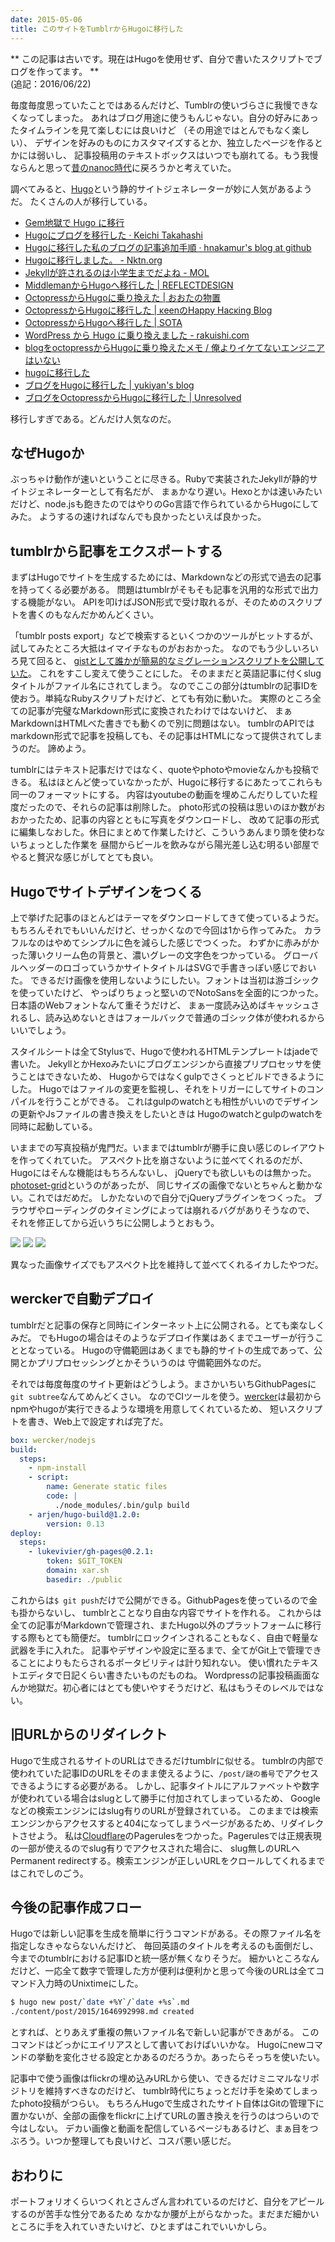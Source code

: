 ```yaml
---
date: 2015-05-06
title: このサイトをTumblrからHugoに移行した
---
```


** この記事は古いです。現在はHugoを使用せず、自分で書いたスクリプトでブログを作ってます。 **<br>
(追記：2016/06/22)

毎度毎度思っていたことではあるんだけど、Tumblrの使いづらさに我慢できなくなってしまった。
あれはブログ用途に使うもんじゃない。自分の好みにあったタイムラインを見て楽しむには良いけど
（その用途ではとんでもなく楽しい）、
デザインを好みのものにカスタマイズするとか、独立したページを作るとかには弱いし、
記事投稿用のテキストボックスはいつでも崩れてる。もう我慢ならんと思って[昔のnanoc時代](/post/67066337288/)に戻ろうかと考えていた。

調べてみると、[Hugo](http://gohugo.io)という静的サイトジェネレーターが妙に人気があるようだ。
たくさんの人が移行している。

- [Gem地獄で Hugo に移行](http://goozenlab.com/blog/2015/03/moving-hugo/)
- [Hugoにブログを移行した · Keichi Takahashi](http://keichi.net/post/first/)
- [Hugoに移行した私のブログの記事追加手順 · hnakamur's blog at github](https://hnakamur.github.io/blog/2015/04/19/my_hugo_blog_workflow/)
- [Hugoに移行しました。 - Nktn.org](http://www.nktn.org/archives/2015-04-24/)
- [Jekyllが許されるのは小学生までだよね - MOL](http://t32k.me/mol/log/hugo/)
- [MiddlemanからHugoへ移行した | REFLECTDESIGN](http://re-dzine.net/2015/01/hugo/)
- [OctopressからHugoに乗り換えた | おおたの物置](http://ota42y.com/blog/2015/03/16/octopress_to_hugo/)
- [OctopressからHugoに移行した | κeenのHappy Hacκing Blog](http://keens.github.io/blog/2014/12/30/migration-from-octopress-to-hugo/)
- [OctopressからHugoへ移行した | SOTA](http://deeeet.com/writing/2014/12/25/hugo/)
- [WordPress から Hugo に乗り換えました - rakuishi.com](http://rakuishi.com/archives/wordpress-to-hugo/)
- [blogをoctopressからHugoに乗り換えたメモ / 俺よりイケてないエンジニアはいない](http://blog.jigyakkuma.org/2015/02/11/hugo/)
- [hugoに移行した](http://tkng.org/b/2015/04/01/moved-to-hugo/)
- [ブログをHugoに移行した | yukiyan's blog](http://yukiyan.com/2015/04/08/beginning-hugo/)
- [ブログをOctopressからHugoに移行した | Unresolved](http://yet.unresolved.xyz/blog/2015/01/04/migrate-blog-to-hugo-from-octopress/)

移行しすぎである。どんだけ人気なのだ。

## なぜHugoか

ぶっちゃけ動作が速いということに尽きる。Rubyで実装されたJekyllが静的サイトジェネレーターとして有名だが、
まぁかなり遅い。Hexoとかは速いみたいだけど、node.jsも飽きたのではやりのGo言語で作られているからHugoにしてみた。
ようするの速ければなんでも良かったといえば良かった。

## tumblrから記事をエクスポートする

まずはHugoでサイトを生成するためには、Markdownなどの形式で過去の記事を持ってくる必要がある。
問題はtumblrがそもそも記事を汎用的な形式で出力する機能がない。
APIを叩けばJSON形式で受け取れるが、そのためのスクリプトを書くのもなんだかめんどくさい。

「tumblr posts export」などで検索するといくつかのツールがヒットするが、
試してみたところ大抵はイマイチなものがおおかった。
なのでもう少しいろいろ見て回ると、
[gistとして誰かが簡易的なミグレーションスクリプトを公開していた](https://gist.github.com/derek-watson/867468)。
これをすこし変えて使うことにした。
そのままだと英語記事に付くslugタイトルがファイル名にされてしまう。
なのでここの部分はtumblrの記事IDを使おう。単純なRubyスクリプトだけど、とても有効に動いた。
実際のところ全ての記事が完璧なMarkdown形式に変換されたわけではないけど、
まぁMarkdownはHTMLべた書きでも動くので別に問題はない。
tumblrのAPIではmarkdown形式で記事を投稿しても、その記事はHTMLになって提供されてしまうのだ。
諦めよう。

tumblrにはテキスト記事だけではなく、quoteやphotoやmovieなんかも投稿できる。
私はほとんど使っていなかったが、Hugoに移行するにあたってこれらも同一のフォーマットにする。
内容はyoutubeの動画を埋めこんだりしていた程度だったので、それらの記事は削除した。
photo形式の投稿は思いのほか数がおおかったため、記事の内容とともに写真をダウンロードし、
改めて記事の形式に編集しなおした。休日にまとめて作業したけど、こういうあんまり頭を使わないちょっとした作業を
昼間からビールを飲みながら陽光差し込む明るい部屋でやると贅沢な感じがしてとても良い。

## Hugoでサイトデザインをつくる

上で挙げた記事のほとんどはテーマをダウンロードしてきて使っているようだ。
もちろんそれでもいいんだけど、せっかくなので今回は1から作ってみた。
カラフルなのはやめてシンプルに色を減らした感じでつくった。
わずかに赤みがかった薄いクリーム色の背景と、濃いグレーの文字色をつかっている。
グローバルヘッダーのロゴっていうかサイトタイトルはSVGで手書きっぽい感じでおいた。
できるだけ画像を使用しないようにしたい。フォントは当初は游ゴシックを使っていたけど、
やっぱりちょっと堅いのでNotoSansを全面的につかった。日本語のWebフォントなんて重そうだけど、
まぁ一度読み込めばキャッシュされるし、読み込めないときはフォールバックで普通のゴシック体が使われるからいいでしょう。

スタイルシートは全てStylusで、Hugoで使われるHTMLテンプレートはjadeで書いた。
JekyllとかHexoみたいにブログエンジンから直接プリプロセッサを使うことはできないため、
Hugoからではなくgulpでさくっとビルドできるようにした。
Hugoではファイルの変更を監視し、それをトリガーにしてサイトのコンパイルを行うことができる。
これはgulpのwatchとも相性がいいのでデザインの更新やJsファイルの書き換えをしたいときは
Hugoのwatchとgulpのwatchを同時に起動している。

いままでの写真投稿が鬼門だ。いままではtumblrが勝手に良い感じのレイアウトを作ってくれていた。
アスペクト比を崩さないように並べてくれるのだが、Hugoにはそんな機能はもちろんないし、
jQueryでも欲しいものは無かった。[photoset-grid](https://github.com/stylehatch/photoset-grid)というのがあったが、
同じサイズの画像でないとちゃんと動かない。これではだめだ。
しかたないので自分でjQueryプラグインをつくった。
ブラウザやローディングのタイミングによっては崩れるバグがありそうなので、
それを修正してから近いうちに公開しようとおもう。

![](https://photos.xar.sh/20897935608_6fa3fb1e94_b.jpg)
![](https://photos.xar.sh/14373432616_0f999a4240_b.jpg)
![](https://photos.xar.sh/20464752413_5333026f8c_b.jpg)

異なった画像サイズでもアスペクト比を維持して並べてくれるイカしたやつだ。

## werckerで自動デプロイ

tumblrだと記事の保存と同時にインターネット上に公開される。とても楽なしくみだ。
でもHugoの場合はそのようなデプロイ作業はあくまでユーザーが行うこととなっている。
Hugoの守備範囲はあくまでも静的サイトの生成であって、公開とかプリプロセッシングとかそういうのは
守備範囲外なのだ。

それでは毎度毎度のサイト更新はどうしよう。まさかいちいちGithubPagesに`git subtree`なんてめんどくさい。
なのでCIツールを使う。[wercker](http://wercker.com)は最初からnpmやhugoが実行できるような環境を用意してくれているため、
短いスクリプトを書き、Web上で設定すれば完了だ。

```yaml
box: wercker/nodejs
build:
  steps:
    - npm-install
    - script:
        name: Generate static files
        code: |
          ./node_modules/.bin/gulp build
    - arjen/hugo-build@1.2.0:
        version: 0.13
deploy:
  steps:
    - lukevivier/gh-pages@0.2.1:
        token: $GIT_TOKEN
        domain: xar.sh
        basedir: ./public
```

これからは`$ git push`だけで公開ができる。GithubPagesを使っているので金も掛からないし、
tumblrとことなり自由な内容でサイトを作れる。
これからは全ての記事がMarkdownで管理され、またHugo以外のプラットフォームに移行する際もとても簡便だ。
tumblrにロックインされることもなく、自由で軽量な武器を手に入れた。
記事やデザインや設定に至るまで、全てがGit上で管理できることによりもたらされるポータビリティは計り知れない。
使い慣れたテキストエディタで日記くらい書きたいものだものね。
Wordpressの記事投稿画面なんか地獄だ。初心者にはとても使いやすそうだけど、私はもうそのレベルではない。

## 旧URLからのリダイレクト

Hugoで生成されるサイトのURLはできるだけtumblrに似せる。
tumblrの内部で使われていた記事IDのURLをそのまま使えるように、`/post/謎の番号`でアクセスできるようにする必要がある。
しかし、記事タイトルにアルファベットや数字が使われている場合はslugとして勝手に付加されてしまっているため、
Googleなどの検索エンジンにはslug有りのURLが登録されている。
このままでは検索エンジンからアクセスすると404になってしまうページがあるため、リダイレクトさせよう。
私は[Cloudflare](http://cloudflare.com)のPagerulesをつかった。Pagerulesでは正規表現の一部が使えるのでslug有りでアクセスされた場合に、
slug無しのURLへPermanent redirectする。検索エンジンが正しいURLをクロールしてくれるまではこれでしのごう。

## 今後の記事作成フロー

Hugoでは新しい記事を生成を簡単に行うコマンドがある。その際ファイル名を指定しなきゃならないんだけど、
毎回英語のタイトルを考えるのも面倒だし、今までのtumblrにおける記事IDと統一感が無くなりそうだ。
細かいところなんだけど、一応全て数字で管理した方が便利は便利かと思って今後のURLは全てコマンド入力時のUnixtimeにした。

```bash
$ hugo new post/`date +%Y`/`date +%s`.md
./content/post/2015/1646992998.md created
```

とすれば、とりあえず重複の無いファイル名で新しい記事ができあがる。
このコマンドはどっかにエイリアスとして書いておけばいいかな。
Hugoにnewコマンドの挙動を変化させる設定とかあるのだろうか。あったらそっちを使いたい。

記事中で使う画像はflickrの埋め込みURLから使い、できるだけミニマルなリポジトリを維持すべきなのだけど、
tumblr時代にちょっとだけ手を染めてしまったphoto投稿がつらい。
もちろんHugoで生成されたサイト自体はGitの管理下に置かないが、全部の画像をflickrに上げてURLの置き換えを行うのはつらいので今はしない。
デカい画像と動画を配信しているページもあるけど、まぁ目をつぶろう。いつか整理しても良いけど、コスパ悪い感じだ。

## おわりに

ポートフォリオくらいつくれとさんざん言われているのだけど、自分をアピールするのが苦手な性分であるため
なかなか腰が上がらなかった。まだまだ細かいところに手を入れていきたいけど、ひとまずはこれでいいかしら。
